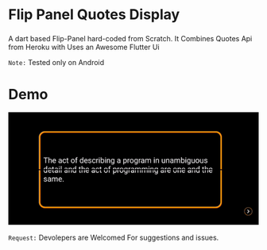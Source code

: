# Flip Panel Quotes Display
### 

A dart based Flip-Panel hard-coded from Scratch. It Combines Quotes Api from Heroku with Uses an Awesome Flutter Ui

``Note:`` Tested only on Android 

# Demo

![Demo](https://github.com/jesintharnold/Flutter_Flip_Quotes/raw/master/flip_panel_demo.gif)
  
  
  ``Request:``   Devolepers are Welcomed For suggestions and issues.
  
  
  
  
 